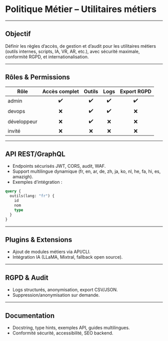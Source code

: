 # Politique Métier – Utilitaires métiers

---

## Objectif
Définir les règles d’accès, de gestion et d’audit pour les utilitaires métiers (outils internes, scripts, IA, VR, AR, etc.), avec sécurité maximale, conformité RGPD, et internationalisation.

---

## Rôles & Permissions

| Rôle      | Accès complet | Outils | Logs | Export RGPD |
|-----------|:-------------:|:------:|:----:|:-----------:|
| admin     |      ✔️       |  ✔️   | ✔️   |     ✔️     |
| devops    |      ❌       |  ✔️   | ✔️   |     ❌     |
| développeur|     ❌       |  ✔️   | ❌   |     ❌     |
| invité    |      ❌       |  ❌   | ❌   |     ❌     |

---

## API REST/GraphQL
- Endpoints sécurisés JWT, CORS, audit, WAF.
- Support multilingue dynamique (fr, en, ar, de, zh, ja, ko, nl, he, fa, hi, es, amazigh).
- Exemples d’intégration :

```graphql
query {
  outils(lang: "fr") {
    id
    nom
    type
  }
}
```

---

## Plugins & Extensions
- Ajout de modules métiers via API/CLI.
- Intégration IA (LLaMA, Mixtral, fallback open source).

---

## RGPD & Audit
- Logs structurés, anonymisation, export CSV/JSON.
- Suppression/anonymisation sur demande.

---

## Documentation
- Docstring, type hints, exemples API, guides multilingues.
- Conformité sécurité, accessibilité, SEO backend.
